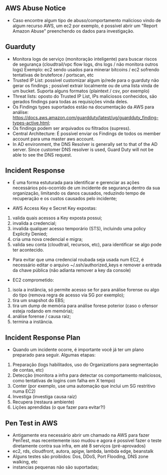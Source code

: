 AWS Abuse Notice
-----------------

- Caso encontre algum tipo de abuso/comportamento malicioso vindo de algum recurso AWS, um ec2 por exemplo, é possível abrir um "Report Amazon Abuse" preenchendo os dados para investigação.

Guarduty
---------

- Monitora logs de serviço (monitoração inteligente) para buscar riscos de segurança (cloudtrail/vpc flow logs, dns logs / não monitora outros logs)
Exemplo: ec2 sendo usados para minerar bitcoins / ec2 sofrendo tentativas de bruteforce / portscan, etc
- Trusted IP List: possível customizar algum ip/rede para o guarduty não gerar os findings ; possível extrair localmente ou de uma lista vinda de um bucket. Suporta alguns formatos (plaintext / csv, por exemplo)
- Threat lists: oposto do Trusted IP List, IPs maliciosos conhecidos, são gerados findings para todas as requisições vinda deles.
- Os Findings types suportados estão na documentação da AWS para análise: https://docs.aws.amazon.com/guardduty/latest/ug/guardduty_finding-types-active.html;
- Os findings podem ser arquivados ou filtrados (supress).
- Central Architecture: É possível enviar os Findings de todos os member account para uma master aws account.
- In AD environment, the DNS Resolver is generally set to that of the AD server. Since customer DNS resolver is used, Guard Duty will not be able to see the DNS request.

Incident Response
------------------

- É uma forma estuturada para identificar e gerenciar as ações necessários pós-ocorrido de um incidente de segurança dentro da sua organização, limitando os danos causados, reduzindo tempo de recuperação e os custos causados pelo incidente;

- AWS Access Key e Secret Key expostas:
1. valida quais acessos a Key exposta possui;
2. invalida a credencial;
3. invalida qualquer acesso temporário (STS), incluindo uma policy Explicity Denied;
4. cria uma nova credencial e migra;
5. valida seu conta (cloudtrail, recursos, etc), para identificar se algo pode ter acontecido.

- Para evitar que uma credencial roubada seja usada num EC2, é necessário editar o arquivo ~/.ssh/authorized_keys e remover a entrada da chave pública (não adianta remover a key da console)

- EC2 comprometido:
1. isola a instância, só permite acesso se for para análise forense ou algo do tipo (remova regra de acesso via SG por exemplo);
2. tira um snapshot do EBS;
3. tira um dump de memória para análise forese poterior (caso o ofensor esteja rodando em memória);
4. análise forense / causa raíz;
5. termina a instância.

Incident Response Plan
-----------------------

- Quando um incidente ocorre, é importante você já ter um plano preparado para seguir. Algumas etapas:
1. Preparação (logs habilitados, uso do Organizations para segmentação de contas, etc)
2. Detecção (monitora a infra para detectar os comportamento maliciosos, como tentativas de logins com falha em X tempo)
3. Conter (por exemplo, use uma automação que inclui um SG restritivo numa EC2)
4. Investiga (investiga causa raíz)
5. Recupera (restaura ambiente)
6. Lições aprendidas (o que fazer para evitar?!)

Pen Test in AWS
----------------

- Antigamente era necessário abrir um chamado na AWS para fazer PenTest, mas recentemente isso mudou e agora é possível fazer o teste diretamente contra sua infra, em até 8 serviços (pré-aprovados)
- ec2, rds, cloudfront, autora, apigw, lambda, lambda edge, beanstalk
- Alguns testes são proibidos: Dos, DDoS, Port Flooding, DNS zone walking, etc
- instancias pequenas não são suportadas;